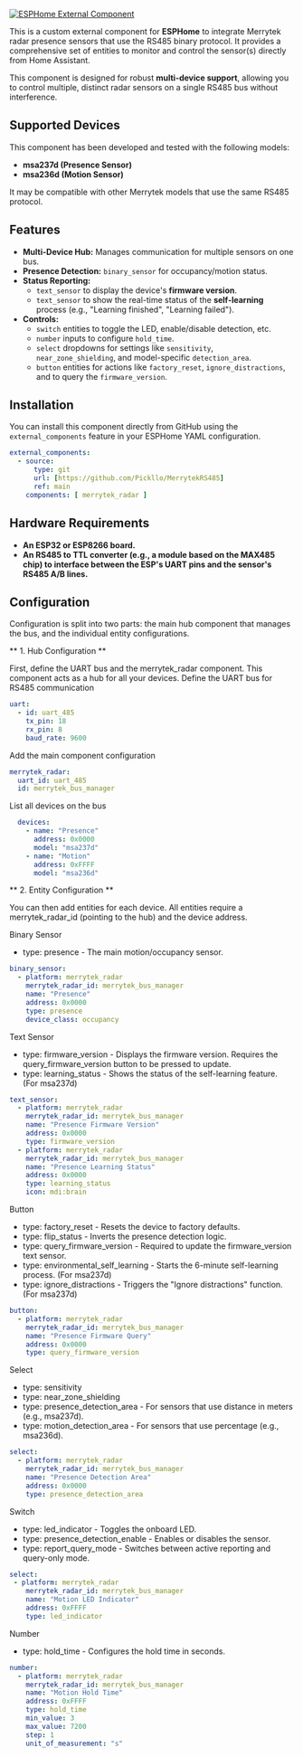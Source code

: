 [![ESPHome External Component](https://img.shields.io/badge/ESPHome-external_component-blue.svg)](https://esphome.io/components/external_components.html)

This is a custom external component for **ESPHome** to integrate Merrytek radar presence sensors that use the RS485 binary protocol. It provides a comprehensive set of entities to monitor and control the sensor(s) directly from Home Assistant.

This component is designed for robust **multi-device support**, allowing you to control multiple, distinct radar sensors on a single RS485 bus without interference.

## Supported Devices

This component has been developed and tested with the following models:
* **msa237d (Presence Sensor)**
* **msa236d (Motion Sensor)**

It may be compatible with other Merrytek models that use the same RS485 protocol.

## Features

* **Multi-Device Hub:** Manages communication for multiple sensors on one bus.
* **Presence Detection:** `binary_sensor` for occupancy/motion status.
* **Status Reporting:**
    * `text_sensor` to display the device's **firmware version**.
    * `text_sensor` to show the real-time status of the **self-learning** process (e.g., "Learning finished", "Learning failed").
* **Controls:**
    * `switch` entities to toggle the LED, enable/disable detection, etc.
    * `number` inputs to configure `hold_time`.
    * `select` dropdowns for settings like `sensitivity`, `near_zone_shielding`, and model-specific `detection_area`.
    * `button` entities for actions like `factory_reset`, `ignore_distractions`, and to query the `firmware_version`.

## Installation

You can install this component directly from GitHub using the `external_components` feature in your ESPHome YAML configuration.

```yaml
external_components:
  - source:
      type: git
      url: [https://github.com/Pickllo/MerrytekRS485]
      ref: main
    components: [ merrytek_radar ]


```
## Hardware Requirements


* **An ESP32 or ESP8266 board.**
* **An RS485 to TTL converter (e.g., a module based on the MAX485 chip) to interface between the ESP's UART pins and the sensor's RS485 A/B lines.**

## Configuration

Configuration is split into two parts: the main hub component that manages the bus, and the individual entity configurations.

** 1. Hub Configuration **

First, define the UART bus and the merrytek_radar component. This component acts as a hub for all your devices.
Define the UART bus for RS485 communication
```yaml
uart:
  - id: uart_485
    tx_pin: 18
    rx_pin: 8
    baud_rate: 9600
```

Add the main component configuration
```YAML
merrytek_radar:
  uart_id: uart_485
  id: merrytek_bus_manager
``` 
List all devices on the bus
```YAML
  devices:
    - name: "Presence"
      address: 0x0000
      model: "msa237d"
    - name: "Motion"
      address: 0xFFFF
      model: "msa236d"
```
** 2. Entity Configuration **

You can then add entities for each device. All entities require a merrytek_radar_id (pointing to the hub) and the device address.

Binary Sensor
* type: presence - The main motion/occupancy sensor.

```YAML
binary_sensor:
  - platform: merrytek_radar
    merrytek_radar_id: merrytek_bus_manager
    name: "Presence"
    address: 0x0000
    type: presence
    device_class: occupancy
```


Text Sensor
* type: firmware_version - Displays the firmware version. Requires the query_firmware_version button to be pressed to update.
* type: learning_status - Shows the status of the self-learning feature. (For msa237d)

```YAML
text_sensor:
  - platform: merrytek_radar
    merrytek_radar_id: merrytek_bus_manager
    name: "Presence Firmware Version"
    address: 0x0000
    type: firmware_version
  - platform: merrytek_radar
    merrytek_radar_id: merrytek_bus_manager
    name: "Presence Learning Status"
    address: 0x0000
    type: learning_status
    icon: mdi:brain
```


Button
* type: factory_reset - Resets the device to factory defaults.
* type: flip_status - Inverts the presence detection logic.
* type: query_firmware_version - Required to update the firmware_version text sensor.
* type: environmental_self_learning - Starts the 6-minute self-learning process. (For msa237d)
* type: ignore_distractions - Triggers the "Ignore distractions" function. (For msa237d)

```YAML
button:
  - platform: merrytek_radar
    merrytek_radar_id: merrytek_bus_manager
    name: "Presence Firmware Query"
    address: 0x0000
    type: query_firmware_version
```


Select
* type: sensitivity
* type: near_zone_shielding
* type: presence_detection_area - For sensors that use distance in meters (e.g., msa237d).
* type: motion_detection_area - For sensors that use percentage (e.g., msa236d).

```YAML
select:
  - platform: merrytek_radar
    merrytek_radar_id: merrytek_bus_manager
    name: "Presence Detection Area"
    address: 0x0000
    type: presence_detection_area
```
Switch
* type: led_indicator - Toggles the onboard LED.
* type: presence_detection_enable - Enables or disables the sensor.
* type: report_query_mode - Switches between active reporting and query-only mode.
```yaml
select:
 - platform: merrytek_radar
    merrytek_radar_id: merrytek_bus_manager
    name: "Motion LED Indicator"
    address: 0xFFFF
    type: led_indicator
```
Number
* type: hold_time - Configures the hold time in seconds.
```yaml
number:
  - platform: merrytek_radar
    merrytek_radar_id: merrytek_bus_manager
    name: "Motion Hold Time"
    address: 0xFFFF
    type: hold_time
    min_value: 3
    max_value: 7200
    step: 1
    unit_of_measurement: "s"
```



